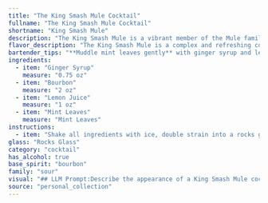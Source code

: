```yaml
---
title: "The King Smash Mule Cocktail"
fullname: "The King Smash Mule Cocktail"
shortname: "King Smash Mule"
description: "The King Smash Mule is a vibrant member of the Mule family, a modern twist on the classic Moscow Mule. This refreshing cocktail blends the spicy kick of ginger syrup with the smooth warmth of bourbon, balanced by tart lemon juice and the aromatic freshness of mint. "
flavor_description: "The King Smash Mule is a complex and refreshing cocktail. The ginger syrup provides a spicy kick, while the bourbon adds warmth and a touch of sweetness.  Lemon juice brings a bright acidity that balances the flavors, and the mint leaves offer a cool, herbaceous note.  Expect a smooth, well-rounded experience that's both invigorating and satisfying. "
bartender_tips: "**Muddle mint leaves gently** with ginger syrup and lemon juice, don't crush them. This releases the mint's aroma without bitterness. **Use a good quality bourbon**, as it's the star of the show. **Don't over-shake** the cocktail, as it will dilute the flavors. **Top with a splash of club soda** just before serving, keeping the fizz alive. **Garnish with a fresh mint sprig** for a beautiful and fragrant finish. "
ingredients:
  - item: "Ginger Syrup"
    measure: "0.75 oz"
  - item: "Bourbon"
    measure: "2 oz"
  - item: "Lemon Juice"
    measure: "1 oz"
  - item: "Mint Leaves"
    measure: "Mint Leaves"
instructions:
  - item: "Shake all ingredients with ice, double strain into a rocks glass with crushed ice."
glass: "Rocks Glass"
category: "cocktail"
has_alcohol: true
base_spirit: "bourbon"
family: "sour"
visual: "## LLM Prompt:Describe the appearance of a King Smash Mule cocktail. It's a refreshing mix of **ginger syrup**, **bourbon**, **lemon juice**, and **mint leaves**, served in a copper mug. Consider the following:* **Color:** What color is the cocktail? Is it clear, cloudy, or a specific shade? How does the color change depending on the amount of each ingredient? * **Texture:** Is the cocktail clear or cloudy? How does the ice affect the appearance? Are there any visible particles, like mint leaves?* **Garnish:** What garnishes are typically used? How do they enhance the visual appeal?* **Glassware:**  How does the copper mug affect the overall appearance? * **Overall Impression:**  What overall feeling or mood does the cocktail evoke? Is it elegant, rustic, or refreshing? Please be descriptive and creative in your response. You can use evocative language to paint a picture for the reader. "
source: "personal_collection"
---
```


